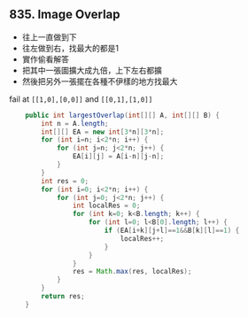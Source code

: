 ## 835. Image Overlap

* 往上一直做到下
* 往左做到右，找最大的都是1
* 實作偷看解答
* 把其中一張圖擴大成九倍，上下左右都擴
* 然後把另外一張擺在各種不伊樣的地方找最大

fail at `[[1,0],[0,0]]` and `[[0,1],[1,0]]`



```java
	public int largestOverlap(int[][] A, int[][] B) {
        int n = A.length;
        int[][] EA = new int[3*n][3*n];
        for (int i=n; i<2*n; i++) {
            for (int j=n; j<2*n; j++) {
                EA[i][j] = A[i-n][j-n];
            }
        }
        int res = 0;
        for (int i=0; i<2*n; i++) {
            for (int j=0; j<2*n; j++) {
                int localRes = 0;
                for (int k=0; k<B.length; k++) {
                    for (int l=0; l<B[0].length; l++) {
                        if (EA[i+k][j+l]==1&&B[k][l]==1) {
                            localRes++;
                        }
                    }
                }
                res = Math.max(res, localRes);
            }
        }
        return res;
    }
```

